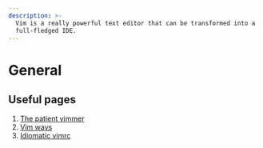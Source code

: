 ```yaml
---
description: >-
  Vim is a really powerful text editor that can be transformed into a
  full-fledged IDE.
---
```


# General

## Useful pages

1. [The patient vimmer](https://romainl.github.io/the-patient-vimmer/0.html)
2. [Vim ways](https://vimways.org)
3. [Idiomatic vimrc](https://github.com/romainl/idiomatic-vimrc)

